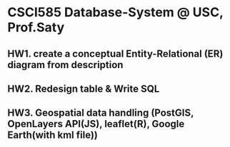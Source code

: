 # CSCI585 Database-System @ USC, Prof.Saty

## HW1. create a conceptual Entity-Relational (ER) diagram from description
## HW2. Redesign table & Write SQL
## HW3. Geospatial data handling (PostGIS, OpenLayers API(JS), leaflet(R), Google Earth(with kml file))
